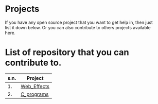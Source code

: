 # Projects
If you have any open source project that you want to get help in, then just list it down below. Or you can also contribute to others projects available here.
<!--
Don't forget to use the same format. You can copy it from down below.
Format:

|s.n.|[Project_name](link-of-repository)|

-->
# List of repository that you can contribute to.

|s.n. | Project |
|---- | ------- |
|1.|[Web_Effects](https://github.com/basantasharma/HTML_CSS_Effects.git)|
|2.|[C_programs](https://github.com/Romeo-Aryal/C-program-fest2022)
<!-- You can just paste the above format and edit here. Don't forget to remove this comment -->

